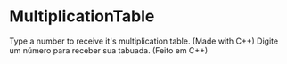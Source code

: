 # MultiplicationTable
Type a number to receive it's multiplication table. (Made with C++)
Digite um número para receber sua tabuada. (Feito em C++)
